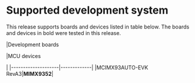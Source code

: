 # Supported development system

This release supports boards and devices listed in table below. The boards and devices in bold were tested in this release.

|Development boards

|MCU devices

|
|--------------------|-------------|
|MCIMX93AUTO-EVK RevA3|**MIMX9352**|

